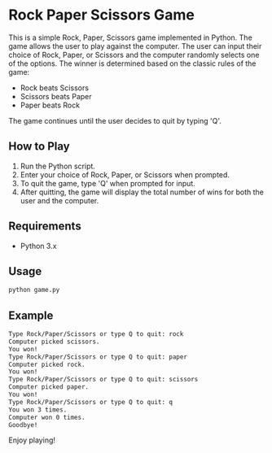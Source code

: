 # Rock Paper Scissors Game

This is a simple Rock, Paper, Scissors game implemented in Python. The game allows the user to play against the computer. The user can input their choice of Rock, Paper, or Scissors and the computer randomly selects one of the options. The winner is determined based on the classic rules of the game:

- Rock beats Scissors
- Scissors beats Paper
- Paper beats Rock

The game continues until the user decides to quit by typing 'Q'.

## How to Play

1. Run the Python script.
2. Enter your choice of Rock, Paper, or Scissors when prompted.
3. To quit the game, type 'Q' when prompted for input.
4. After quitting, the game will display the total number of wins for both the user and the computer.

## Requirements

- Python 3.x

## Usage

```bash
python game.py
```

## Example

```bash
Type Rock/Paper/Scissors or type Q to quit: rock
Computer picked scissors.
You won!
Type Rock/Paper/Scissors or type Q to quit: paper
Computer picked rock.
You won!
Type Rock/Paper/Scissors or type Q to quit: scissors
Computer picked paper.
You won!
Type Rock/Paper/Scissors or type Q to quit: q
You won 3 times.
Computer won 0 times.
Goodbye!
```

Enjoy playing!